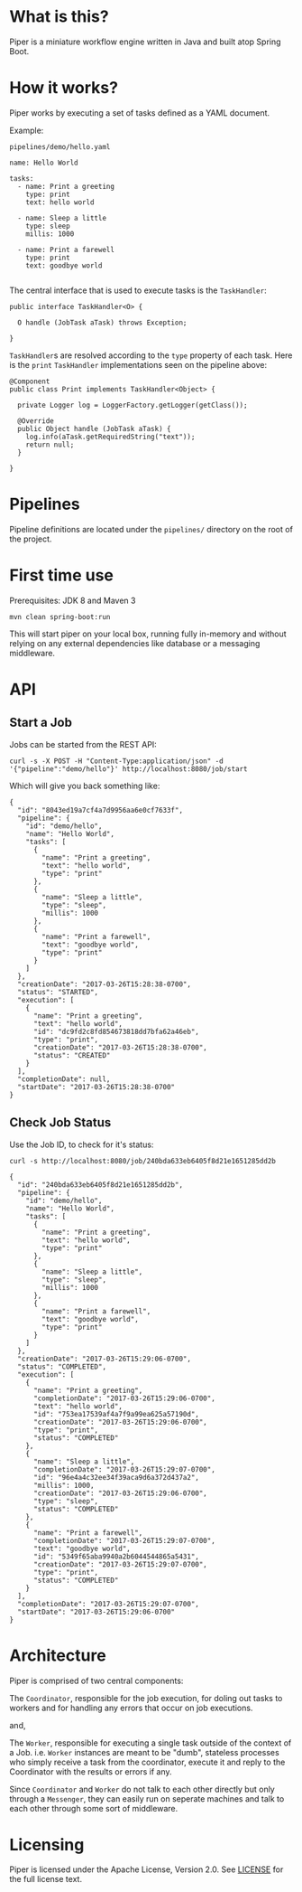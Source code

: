 # What is this?

Piper is a miniature workflow engine written in Java and built atop Spring Boot.

# How it works? 

Piper works by executing a set of tasks defined as a YAML document. 

Example:

`pipelines/demo/hello.yaml`

```
name: Hello World

tasks: 
  - name: Print a greeting
    type: print
    text: hello world
   
  - name: Sleep a little
    type: sleep
    millis: 1000
    
  - name: Print a farewell
    type: print
    text: goodbye world
    
```

The central interface that is used to execute tasks is the `TaskHandler`:

```
public interface TaskHandler<O> {

  O handle (JobTask aTask) throws Exception;
  
}
```

`TaskHandler`s are resolved according to the `type` property of each task. Here is the `print` `TaskHandler` implementations seen on the pipeline above: 

```
@Component
public class Print implements TaskHandler<Object> {

  private Logger log = LoggerFactory.getLogger(getClass());

  @Override
  public Object handle (JobTask aTask) {
    log.info(aTask.getRequiredString("text"));
    return null; 
  }

}
``` 

# Pipelines

Pipeline definitions are located under the `pipelines/` directory on the root of the project.

# First time use

Prerequisites: JDK 8 and Maven 3

`mvn clean spring-boot:run` 

This will start piper on your local box, running fully in-memory and without relying on any external dependencies like database or a messaging middleware. 

# API

## Start a Job 

Jobs can be started from the REST API: 

```
curl -s -X POST -H "Content-Type:application/json" -d '{"pipeline":"demo/hello"}' http://localhost:8080/job/start
```

Which will give you back something like: 

```
{
  "id": "8043ed19a7cf4a7d9956aa6e0cf7633f",
  "pipeline": {
    "id": "demo/hello",
    "name": "Hello World",
    "tasks": [
      {
        "name": "Print a greeting",
        "text": "hello world",
        "type": "print"
      },
      {
        "name": "Sleep a little",
        "type": "sleep",
        "millis": 1000
      },
      {
        "name": "Print a farewell",
        "text": "goodbye world",
        "type": "print"
      }
    ]
  },
  "creationDate": "2017-03-26T15:28:38-0700",
  "status": "STARTED",
  "execution": [
    {
      "name": "Print a greeting",
      "text": "hello world",
      "id": "dc9fd2c8fd854673818dd7bfa62a46eb",
      "type": "print",
      "creationDate": "2017-03-26T15:28:38-0700",
      "status": "CREATED"
    }
  ],
  "completionDate": null,
  "startDate": "2017-03-26T15:28:38-0700"
}

```

## Check Job Status

Use the Job ID, to check for it's status:

```
curl -s http://localhost:8080/job/240bda633eb6405f8d21e1651285dd2b 
```

```
{
  "id": "240bda633eb6405f8d21e1651285dd2b",
  "pipeline": {
    "id": "demo/hello",
    "name": "Hello World",
    "tasks": [
      {
        "name": "Print a greeting",
        "text": "hello world",
        "type": "print"
      },
      {
        "name": "Sleep a little",
        "type": "sleep",
        "millis": 1000
      },
      {
        "name": "Print a farewell",
        "text": "goodbye world",
        "type": "print"
      }
    ]
  },
  "creationDate": "2017-03-26T15:29:06-0700",
  "status": "COMPLETED",
  "execution": [
    {
      "name": "Print a greeting",
      "completionDate": "2017-03-26T15:29:06-0700",
      "text": "hello world",
      "id": "753ea17539af4a7f9a99ea625a57190d",
      "creationDate": "2017-03-26T15:29:06-0700",
      "type": "print",
      "status": "COMPLETED"
    },
    {
      "name": "Sleep a little",
      "completionDate": "2017-03-26T15:29:07-0700",
      "id": "96e4a4c32ee34f39aca9d6a372d437a2",
      "millis": 1000,
      "creationDate": "2017-03-26T15:29:06-0700",
      "type": "sleep",
      "status": "COMPLETED"
    },
    {
      "name": "Print a farewell",
      "completionDate": "2017-03-26T15:29:07-0700",
      "text": "goodbye world",
      "id": "5349f65aba9940a2b6044544865a5431",
      "creationDate": "2017-03-26T15:29:07-0700",
      "type": "print",
      "status": "COMPLETED"
    }
  ],
  "completionDate": "2017-03-26T15:29:07-0700",
  "startDate": "2017-03-26T15:29:06-0700"
}
```


# Architecture

Piper is comprised of two central components: 

The `Coordinator`, responsible for the job execution, for doling out tasks to workers and for handling any errors that occur on job executions. 

and, 

The `Worker`, responsible for executing a single task outside of the context of a Job. i.e. `Worker` instances are meant to be "dumb", stateless processes who simply receive a task from the coordinator, execute it and reply to the Coordinator with the results or errors if any.

Since `Coordinator` and `Worker` do not talk to each other directly but only through a `Messenger`, they can easily run on seperate machines and talk to each other through some sort of middleware.  

# Licensing

Piper is licensed under the Apache License, Version 2.0. See [LICENSE](https://github.com/creactiviti/piper/blob/master/LICENSE) for the full license text.

